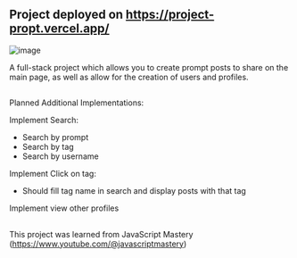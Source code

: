 ## Project deployed on https://project-propt.vercel.app/

![image](https://github.com/Vivian-Lopez/Promptopia/assets/87879238/18d0fe27-e0a1-4fa0-8474-a933d74dc697)


A full-stack project which allows you to create prompt posts to share on the main page, as well as allow for the creation of users and profiles.

##

Planned Additional Implementations:

Implement Search:
- Search by prompt
- Search by tag
- Search by username

Implement Click on tag:
- Should fill tag name in search and display
      posts with that tag

Implement view other profiles

##

This project was learned from JavaScript Mastery (https://www.youtube.com/@javascriptmastery)
